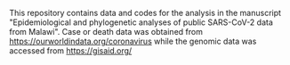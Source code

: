 This repository contains data and codes for the analysis in the manuscript "Epidemiological and phylogenetic analyses of public SARS-CoV-2 data from Malawi". Case or death data was obtained from https://ourworldindata.org/coronavirus while the genomic data was accessed from https://gisaid.org/
